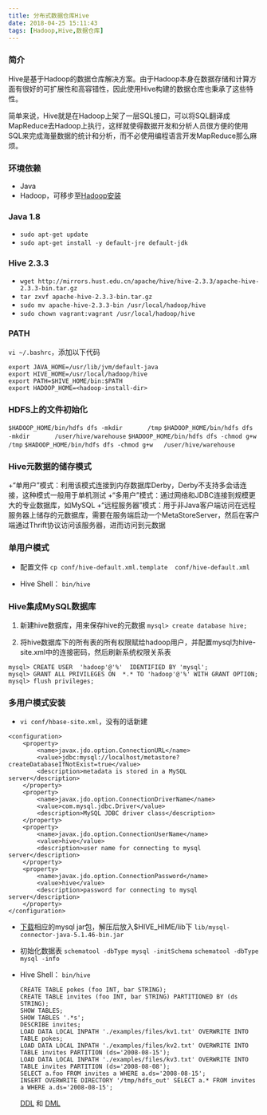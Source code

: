 ```yaml
---
title: 分布式数据仓库Hive
date: 2018-04-25 15:11:43
tags: [Hadoop,Hive,数据仓库]
---
```


### 简介

Hive是基于Hadoop的数据仓库解决方案。由于Hadoop本身在数据存储和计算方面有很好的可扩展性和高容错性，因此使用Hive构建的数据仓库也秉承了这些特性。

简单来说，Hive就是在Hadoop上架了一层SQL接口，可以将SQL翻译成MapReduce去Hadoop上执行，这样就使得数据开发和分析人员很方便的使用SQL来完成海量数据的统计和分析，而不必使用编程语言开发MapReduce那么麻烦。

### 环境依赖
+ Java
+ Hadoop，可移步至[Hadoop安装](https://oobspark.github.io/2018/04/21/hadoop-installation/)

### Java 1.8
+ `sudo apt-get update`
+ `sudo apt-get install -y default-jre default-jdk`

### Hive 2.3.3
+ `wget http://mirrors.hust.edu.cn/apache/hive/hive-2.3.3/apache-hive-2.3.3-bin.tar.gz`
+ `tar zxvf apache-hive-2.3.3-bin.tar.gz`
+ `sudo mv apache-hive-2.3.3-bin /usr/local/hadoop/hive`
+ `sudo chown vagrant:vagrant /usr/local/hadoop/hive`

### PATH
`vi ~/.bashrc`，添加以下代码
```
export JAVA_HOME=/usr/lib/jvm/default-java
export HIVE_HOME=/usr/local/hadoop/hive
export PATH=$HIVE_HOME/bin:$PATH
export HADOOP_HOME=<hadoop-install-dir>
```

### HDFS上的文件初始化
  `$HADOOP_HOME/bin/hdfs dfs -mkdir       /tmp`
  `$HADOOP_HOME/bin/hdfs dfs -mkdir       /user/hive/warehouse`
  `$HADOOP_HOME/bin/hdfs dfs -chmod g+w   /tmp`
  `$HADOOP_HOME/bin/hdfs dfs -chmod g+w   /user/hive/warehouse`

### Hive元数据的储存模式
+“单用户”模式：利用该模式连接到内存数据库Derby，Derby不支持多会话连接，这种模式一般用于单机测试
+“多用户”模式：通过网络和JDBC连接到规模更大的专业数据库，如MySQL
+“远程服务器”模式：用于非Java客户端访问在远程服务器上储存的元数据库，需要在服务端启动一个MetaStoreServer，然后在客户端通过Thrift协议访问该服务器，进而访问到元数据

### 单用户模式

+ 配置文件
`cp conf/hive-default.xml.template  conf/hive-default.xml`

+ Hive Shell：
`bin/hive`

### Hive集成MySQL数据库

1. 新建hive数据库，用来保存hive的元数据
`mysql> create database hive;`

2. 将hive数据库下的所有表的所有权限赋给hadoop用户，并配置mysql为hive-site.xml中的连接密码，然后刷新系统权限关系表
```
mysql> CREATE USER  'hadoop'@'%'  IDENTIFIED BY 'mysql';
mysql> GRANT ALL PRIVILEGES ON  *.* TO 'hadoop'@'%' WITH GRANT OPTION;
mysql> flush privileges;
```

### 多用户模式安装


+ `vi conf/hbase-site.xml`，没有的话新建
```
<configuration>
	<property>
		<name>javax.jdo.option.ConnectionURL</name>
		<value>jdbc:mysql://localhost/metastore?createDatabaseIfNotExist=true</value>
		<description>metadata is stored in a MySQL server</description>
	</property>
	<property>
		<name>javax.jdo.option.ConnectionDriverName</name>
		<value>com.mysql.jdbc.Driver</value>
		<description>MySQL JDBC driver class</description>
	</property>
	<property>
		<name>javax.jdo.option.ConnectionUserName</name>
		<value>hive</value>
		<description>user name for connecting to mysql server</description>
	</property>
	<property>
		<name>javax.jdo.option.ConnectionPassword</name>
		<value>hive</value>
		<description>password for connecting to mysql server</description>
	</property>
</configuration>
```

+ [下载](https://dev.mysql.com/downloads/connector/j/)相应的mysql jar包，解压后放入$HIVE_HIME/lib下
`lib/mysql-connector-java-5.1.46-bin.jar`

+ 初始化数据表
`schematool -dbType mysql -initSchema`
`schematool -dbType mysql -info`

+ Hive Shell：
	`bin/hive`

	```hive
	CREATE TABLE pokes (foo INT, bar STRING);
	CREATE TABLE invites (foo INT, bar STRING) PARTITIONED BY (ds STRING);
	SHOW TABLES;
	SHOW TABLES '.*s';
	DESCRIBE invites;
	LOAD DATA LOCAL INPATH './examples/files/kv1.txt' OVERWRITE INTO TABLE pokes;
	LOAD DATA LOCAL INPATH './examples/files/kv2.txt' OVERWRITE INTO TABLE invites PARTITION (ds='2008-08-15');
	LOAD DATA LOCAL INPATH './examples/files/kv3.txt' OVERWRITE INTO TABLE invites PARTITION (ds='2008-08-08');
	SELECT a.foo FROM invites a WHERE a.ds='2008-08-15';
	INSERT OVERWRITE DIRECTORY '/tmp/hdfs_out' SELECT a.* FROM invites a WHERE a.ds='2008-08-15';
	```

	[DDL](https://cwiki.apache.org/confluence/display/Hive/LanguageManual+DDL) 和 [DML](https://cwiki.apache.org/confluence/display/Hive/LanguageManual+DML)